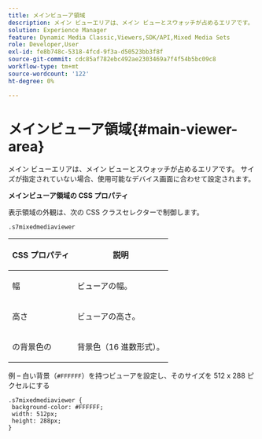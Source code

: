 ```yaml
---
title: メインビューア領域
description: メイン ビューエリアは、メイン ビューとスウォッチが占めるエリアです。 サイズが指定されていない場合、使用可能なデバイス画面に合わせて設定されます。
solution: Experience Manager
feature: Dynamic Media Classic,Viewers,SDK/API,Mixed Media Sets
role: Developer,User
exl-id: fe8b748c-5318-4fcd-9f3a-d50523bb3f8f
source-git-commit: cdc85af782ebc492ae2303469a7f4f54b5bc09c8
workflow-type: tm+mt
source-wordcount: '122'
ht-degree: 0%

---
```


# メインビューア領域{#main-viewer-area}

メイン ビューエリアは、メイン ビューとスウォッチが占めるエリアです。 サイズが指定されていない場合、使用可能なデバイス画面に合わせて設定されます。

<!--<a id="section_061E550C1C1D4DB2BD663A898895B38C"></a>-->

**メインビューア領域の CSS プロパティ**

表示領域の外観は、次の CSS クラスセレクターで制御します。

```
.s7mixedmediaviewer 
```

<table id="table_94EE3F5BBE4547C0B4943471CEE7EDE4"> 
 <thead> 
  <tr> 
   <th colname="col1" class="entry"> <p> CSS プロパティ </p> </th> 
   <th colname="col2" class="entry"> <p>説明 </p> </th> 
  </tr> 
 </thead>
 <tbody> 
  <tr> 
   <td colname="col1"> <p> <span class="codeph"> 幅 </span> </p> </td> 
   <td colname="col2"> <p>ビューアの幅。 </p> </td> 
  </tr> 
  <tr> 
   <td colname="col1"> <p> <span class="codeph"> 高さ </span> </p> </td> 
   <td colname="col2"> <p>ビューアの高さ。 </p> </td> 
  </tr> 
  <tr> 
   <td colname="col1"> <p> <span class="codeph"> の背景色の </span> </p> </td> 
   <td colname="col2"> <p> 背景色（16 進数形式）。 </p> </td> 
  </tr> 
 </tbody> 
</table>

例 – 白い背景（`#FFFFFF`）を持つビューアを設定し、そのサイズを 512 x 288 ピクセルにする

```
.s7mixedmediaviewer { 
 background-color: #FFFFFF; 
 width: 512px; 
 height: 288px;  
}
```
